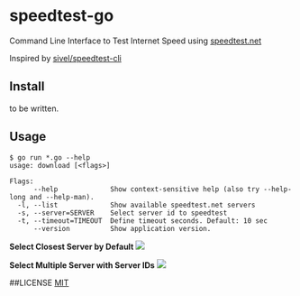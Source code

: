 # speedtest-go
Command Line Interface to Test Internet Speed using [speedtest.net](http://www.speedtest.net/)

Inspired by [sivel/speedtest-cli](https://github.com/sivel/speedtest-cli)

## Install
to be written.

## Usage
```
$ go run *.go --help
usage: download [<flags>]

Flags:
      --help             Show context-sensitive help (also try --help-long and --help-man).
  -l, --list             Show available speedtest.net servers
  -s, --server=SERVER    Select server id to speedtest
  -t, --timeout=TIMEOUT  Define timeout seconds. Default: 10 sec
      --version          Show application version.
```

**Select Closest Server by Default**
![](https://github.com/showwin/speedtest-go/blob/master/docs/images/usage_closest.png)

**Select Multiple Server with Server IDs**
![](https://github.com/showwin/speedtest-go/blob/master/docs/images/usage_multi.png)

##LICENSE
[MIT](https://github.com/showwin/speedtest-go/blob/master/LICENSE)
